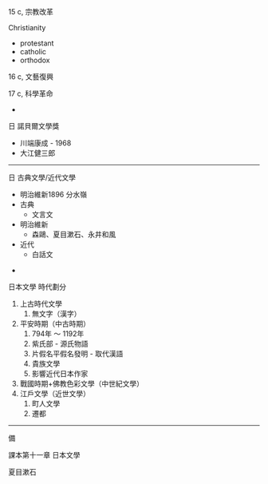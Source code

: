 15 c, 宗教改革

Christianity

* protestant
* catholic
* orthodox

16 c, 文藝復興

17 c, 科學革命

-

日 諾貝爾文學獎

* 川端康成  - 1968
* 大江健三郎

---

日 古典文學/近代文學

* 明治維新1896 分水嶺
* 古典
  * 文言文
* 明治維新
  * 森鷗、夏目漱石、永井和風
* 近代
  * 白話文

-

日本文學 時代劃分

1. 上古時代文學
   1. 無文字（漢字）
2. 平安時期（中古時期）
   1. 794年 ～ 1192年
   2. 紫氏部 - 源氏物語
   3. 片假名平假名發明 - 取代漢語
   4. 貴族文學
   5. 影響近代日本作家
3. 戰國時期+佛教色彩文學（中世紀文學）
4. 江戶文學（近世文學）
   1. 町人文學
   2. 遷都

---

備

課本第十一章 日本文學

夏目漱石


